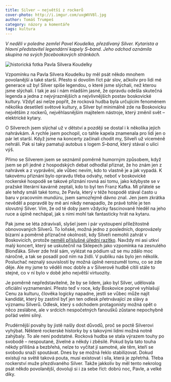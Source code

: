 ```yaml
---
title: Silver – největší z rockerů
cover-photo: http://i.imgur.com/uxgWVV8l.jpg
author: Tomáš Trumpeš
category: názory a komentáře
tags: kultura
---
```


*V neděli v poledne zemřel Pavel Koudelka, přezdívaný Silver. Kytarista a hlavní představitel legendární kapely S–band. Jeho odchod oznámila skupina na svých facebookových stránkách.*

<img src="http://i.imgur.com/dbRjcU1.jpg" alt="historická fotka Pavla Silvera Koudelky" class="img-responsive img-popup" data-author="archiv skupiny S–band">

Vzpomínku na Pavla Silvera Koudelku by měl psát někdo mnohem povolanější a také starší. Přesto si dovolím říct pár slov, ačkoliv pro lidi mé generace už byl Silver spíše legendou, o které jsme slýchali, než kterou jsme slýchali. I tak je asi i nám mladším jasné, že opravdu odešla skutečná legenda a jedna z nejvýraznějších a nejvlivnějších postav boskovické kultury. Vždyť asi nelze popřít, že rocková hudba byla určujícím fenoménem několika desetiletí světové kultury, a Silver byl minimálně zde na Boskovicku největším z rockerů, nejvěhlasnějším majitelem nástroje, který změnil svět – elektrické kytary.

O Silverech jsem slýchal už v dětství a později se dostal i k několika jejich nahrávkám. A rychle jsem pochopil, co tahle kapela znamenala pro lidi jen o pár let starší. Když jsme na koncerty začínali chodit my, Silveři už víceméně nehráli. Pak si taky pamatuji autobus s logem *S–band*, který stával o ulici výš. 

Přímo se Silverem jsem se seznámil poměrně humorným způsobem, když jsem se při jedné z hospodských debat odhodlal přiznat, že ho znám jen z nahrávek a z vyprávění, ale vůbec nevím, kdo to vlastně je a jak vypadá. K takovému přiznání bylo opravdu třeba odvahy, neboť v boskovické rockerské hospodě se takové přiznání rovná asi tomu, jako kdybyste se v pražské literární kavárně zeptali, kdo to byl ten Franz Kafka. Mí přátelé se ale tehdy smáli také tomu, že Pavla, který v téže hospodě stával často u baru v pracovním mundúru,  jsem samozřejmě dávno znal. Jen jsem zkrátka nevěděl a popravdě by mě ani nikdy nenapadlo, že právě tohle je ten slovutný Silver. Vím, že od té doby jsem vždycky fascinovaně hleděl na jeho ruce a úplně nechápal, jak s nimi mohl tak fantasticky hrát na kytaru.

Pak jsme se léta zdravívali, slyšel jsem i pár vystoupení příležitostně obnovovaných Silverů. To loňské, možná jedno z posledních, doprovázely bizarní a poměrně příznačné okolnosti, kdy Silveři nemohli zahrát v Boskovicích, protože [neměli příslušné úřední razítko](http://ohlasy.info/clanky/2015/06/silveri-nebudou.html). Navždy mi asi utkví malý koncert, který se uskutečnil na Sklepech jako vzpomínka na zesnulého Blonďáka. Silver zde hrál sám, vylézat na pódium už se mu zdálo moc náročné, a tak se posadil pod ním na židli. V publiku nás bylo jen několik. Posluchač neznalý souvislostí by možná úplně nerozuměl tomu, co se zde děje. Ale my jsme to věděli moc dobře a v Silverově hudbě cítili stále to stejné, co v ní bylo v době jeho největší virtuozity.

Je poměrně nepředstavitelné, že by se lidem, jako byl Silver, udělovala oficiální vyznamenání. Přesto teď v roce, kdy Boskovice poprvé vyhlašují Cenu za kulturu, člověka logicky napadne, jestli se vůbec může najít kandidát, který by zastínil byť jen ten odlesk přetrvávající ze slávy a významu Silverů. Odlesk, který s odchodem protagonisty možná opět o něco zeslábne, ale v srdcích nespočetných fanoušků zůstane nepochybně pořád velmi silný.

Prudérnější povahy by jistě našly dost důvodů, proč se poctě Silverovi vyhýbat. Některé rockerské historky by s takovými lidmi možná notně zahýbaly. To ale není podstatné. Rocková hudba se stala výrazem touhy po svobodě – nespoutané, živelné a někdy i zběsilé. Pokud byla tato touha někdy přílišná a bezbřehá, nelze to vyčítat jí samotné, ale těm, kteří se svobodu snaží spoutávat. Dnes by se možná řeklo stabilizovat. Dokud existují na světě taková pouta, musí existovat i síla, která je zpřetrhá. Třeba rockerství muže přezdívaného Silver. Takže jakkoliv by měl tento nekrolog psát někdo povolanější, dovoluji si i za sebe říct: dobrú noc, Pavle, a velké díky.
